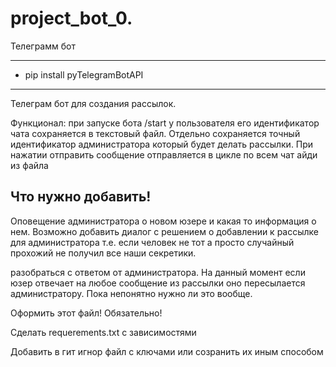 # project_bot_0.
Телеграмм бот
___
- pip install pyTelegramBotAPI

___
Телеграм бот для создания рассылок. 

Функционал:
при запуске бота /start у пользователя его идентификатор чата сохраняется в текстовый файл. 
Отдельно сохраняется точный идентификатор администратора который будет делать рассылки.
При нажатии отправить сообщение отправляется в цикле по всем чат айди из файла

## Что нужно добавить!
Оповещение администратора о новом юзере и какая то информация о нем. Возможно добавить диалог с решением о добавлении к рассылке для администратора т.е. если человек не тот а просто случайный прохожий не получил все наши секретики. 

разобраться с ответом от администратора. На данный момент если юзер отвечает на любое сообщение из рассылки оно пересылается администратору. Пока непонятно нужно ли это вообще.

Оформить этот файл! Обязательно! 

Сделать requerements.txt с зависимостями

Добавить в гит игнор файл с ключами или созранить их иным способом
